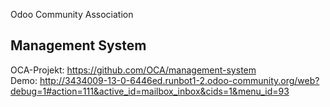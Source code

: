 Odoo Community Association

## Management System

OCA-Projekt: https://github.com/OCA/management-system  
Demo: http://3434009-13-0-6446ed.runbot1-2.odoo-community.org/web?debug=1#action=111&active_id=mailbox_inbox&cids=1&menu_id=93